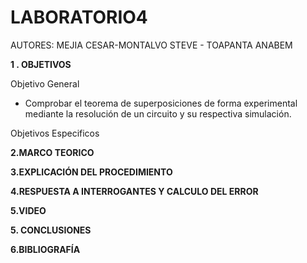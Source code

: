 # LABORATORIO4

AUTORES: MEJIA CESAR-MONTALVO STEVE - TOAPANTA ANABEM

**1 . OBJETIVOS**

Objetivo General

* Comprobar el teorema de superposiciones de forma experimental mediante la resolución de un circuito y su respectiva simulación.

Objetivos Especificos


**2.MARCO TEORICO**



**3.EXPLICACIÓN DEL PROCEDIMIENTO**



**4.RESPUESTA A INTERROGANTES Y CALCULO DEL ERROR**




**5.VIDEO**


**5. CONCLUSIONES**



**6.BIBLIOGRAFÍA**

